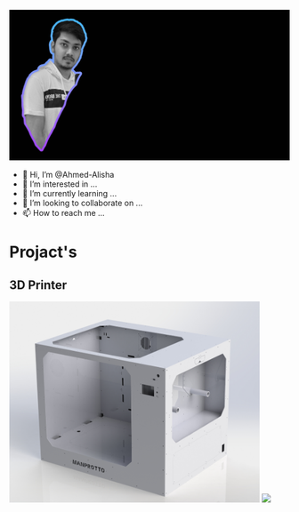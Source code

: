 ![ME](https://github.com/Ahmed-Alisha/Ahmed-Alisha/blob/main/me.jpg)
- 👋 Hi, I’m @Ahmed-Alisha
- 👀 I’m interested in ...
- 🌱 I’m currently learning ...
- 💞️ I’m looking to collaborate on ...
- 📫 How to reach me ...

# Projact's
## 3D Printer
<img src="https://github.com/Ahmed-Alisha/Ahmed-Alisha/blob/main/Project%20image's/1.JPG" width="450 " />
<img src="https://github.com/Ahmed-Alisha/Ahmed-Alisha/blob/main/Project%20image's/11.JPG" width="450 " />
